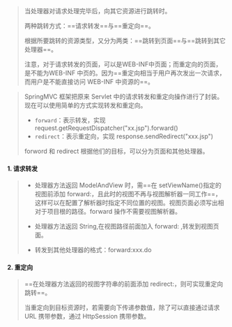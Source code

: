 >当处理器对请求处理完毕后，向其它资源进行跳转时。
>
>两种跳转方式：==请求转发==与==重定向==。
>
>根据所要跳转的资源类型，又分为两类：==跳转到页面==与==跳转到其它处理器==。
>
>注意，对于请求转发的页面，可以是WEB-INF中页面；而重定向的页面，是不能为WEB-INF 中页的。因为==重定向相当于用户再次发出一次请求，而用户是不能直接访问 WEB-INF 中资源的==。

>SpringMVC 框架把原来 Servlet 中的请求转发和重定向操作进行了封装。现在可以使用简单的方式实现转发和重定向。 
>
>- `forward`：表示转发，实现request.getRequestDispatcher("xx.jsp").forward() 
>- `redirect`：表示重定向，实现 response.sendRedirect("xxx.jsp") 
>
>forword 和 redirect 根据他们的目标，可以分为页面和其他处理器。

#### 1. 请求转发

>- 处理器方法返回 ModelAndView 时，需==在 setViewName()指定的视图前添加 forward:，且此时的视图不再与视图解析器一同工作==，这样可以在配置了解析器时指定不同位置的视图。视图页面必须写出相对于项目根的路径。forward 操作不需要视图解析器。
>
>- 处理器方法返回 String,在视图路径前面加入 forward: ,转发到视图页面。
>
>- 转发到其他处理器的格式：forward:xxx.do

#### 2. 重定向

>==在处理器方法返回的视图字符串的前面添加 redirect:，则可实现重定向跳转==。
>
>当重定向到目标资源时，若需要向下传递参数值，除了可以直接通过请求 URL 携带参数，通过 HttpSession 携带参数。



